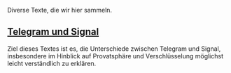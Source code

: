 Diverse Texte, die wir hier sammeln.

## [Telegram und Signal](/Telegram-and-Signal.md)
Ziel dieses Textes ist es, die Unterschiede zwischen Telegram und Signal, insbesondere im Hinblick auf Provatsphäre und Verschlüsselung möglichst leicht verständlich zu erklären.
